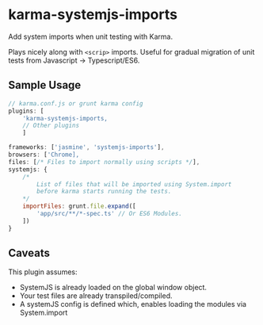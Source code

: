 # karma-systemjs-imports
Add system imports when unit testing with Karma.

Plays nicely along with `<scrip>` imports. Useful for gradual migration of unit tests from
Javascript -> Typescript/ES6.

## Sample Usage

```javascript
// karma.conf.js or grunt karma config
plugins: [
    'karma-systemjs-imports,
    // Other plugins
    ]

frameworks: ['jasmine', 'systemjs-imports'],
browsers: ['Chrome],
files: [/* Files to import normally using scripts */],
systemjs: {
    /*
        List of files that will be imported using System.import
        before karma starts running the tests.
    */
    importFiles: grunt.file.expand([
        'app/src/**/*-spec.ts' // Or ES6 Modules.
    ])
}
```

## Caveats

This plugin assumes:
- SystemJS is already loaded on the global window object.
- Your test files are already transpiled/compiled.
- A systemJS config is defined which, enables loading the modules via System.import

